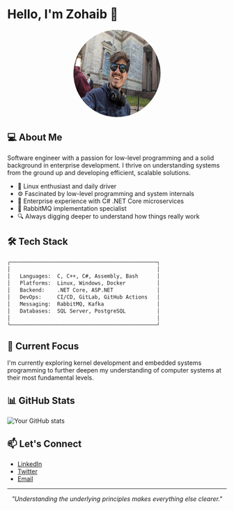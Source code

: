 # Hello, I'm Zohaib 👋

<div align="center">
  <img src="profile.jpeg" width="200" height="200" style="border-radius:50%;" alt="Profile Image"/>
</div>

## 💻 About Me

Software engineer with a passion for low-level programming and a solid background in enterprise development. I thrive on understanding systems from the ground up and developing efficient, scalable solutions.

- 🐧 Linux enthusiast and daily driver
- ⚙️ Fascinated by low-level programming and system internals
- 🏢 Enterprise experience with C# .NET Core microservices
- 🐰 RabbitMQ implementation specialist
- 🔍 Always digging deeper to understand how things really work

## 🛠️ Tech Stack

```
┌───────────────────────────────────────────────┐
│                                               │
│   Languages:  C, C++, C#, Assembly, Bash      │
│   Platforms:  Linux, Windows, Docker          │
│   Backend:    .NET Core, ASP.NET              │
│   DevOps:     CI/CD, GitLab, GitHub Actions   │
│   Messaging:  RabbitMQ, Kafka                 │
│   Databases:  SQL Server, PostgreSQL          │
│                                               │
└───────────────────────────────────────────────┘
```

## 🔭 Current Focus

I'm currently exploring kernel development and embedded systems programming to further deepen my understanding of computer systems at their most fundamental levels.

## 📊 GitHub Stats

![Your GitHub stats](https://github-readme-stats.vercel.app/api?username=[your-username]&show_icons=true&theme=dark)

## 📫 Let's Connect

- [LinkedIn](https://linkedin.com/in/[your-profile])
- [Twitter](https://twitter.com/[your-handle])
- [Email](mailto:[your-email])

---

<div align="center">
  <i>"Understanding the underlying principles makes everything else clearer."</i>
</div>
